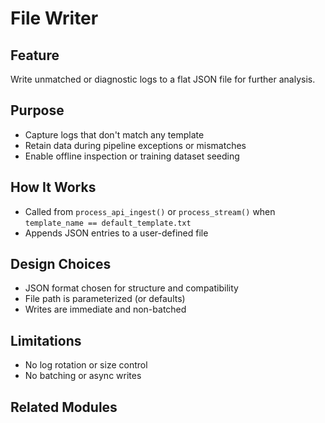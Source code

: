# File Writer

## Feature
Write unmatched or diagnostic logs to a flat JSON file for further analysis.

## Purpose
- Capture logs that don't match any template
- Retain data during pipeline exceptions or mismatches
- Enable offline inspection or training dataset seeding

## How It Works
- Called from `process_api_ingest()` or `process_stream()` when `template_name == default_template.txt`
- Appends JSON entries to a user-defined file

## Design Choices
- JSON format chosen for structure and compatibility
- File path is parameterized (or defaults)
- Writes are immediate and non-batched

## Limitations
- No log rotation or size control
- No batching or async writes

## Related Modules

